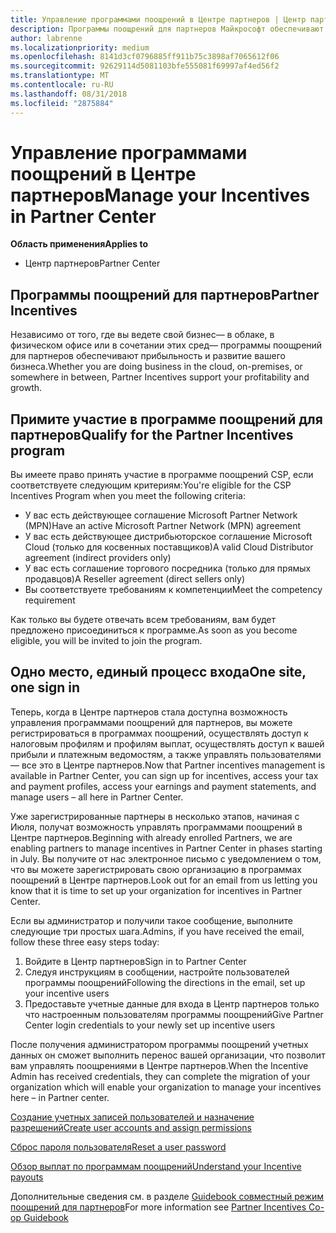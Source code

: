 ```yaml
---
title: Управление программами поощрений в Центре партнеров | Центр партнеров
description: Программы поощрений для партнеров Майкрософт обеспечивают прибыльность и развитие бизнеса партнеров
author: labrenne
ms.localizationpriority: medium
ms.openlocfilehash: 8141d3cf0796885ff911b75c3898af7065612f06
ms.sourcegitcommit: 92629114d5081103bfe555081f69997af4ed56f2
ms.translationtype: MT
ms.contentlocale: ru-RU
ms.lasthandoff: 08/31/2018
ms.locfileid: "2875884"
---
```

# <a name="manage-your-incentives-in-partner-center"></a><span data-ttu-id="eccae-103">Управление программами поощрений в Центре партнеров</span><span class="sxs-lookup"><span data-stu-id="eccae-103">Manage your Incentives in Partner Center</span></span> 

**<span data-ttu-id="eccae-104">Область применения</span><span class="sxs-lookup"><span data-stu-id="eccae-104">Applies to</span></span>**

-  <span data-ttu-id="eccae-105">Центр партнеров</span><span class="sxs-lookup"><span data-stu-id="eccae-105">Partner Center</span></span>

## <a name="partner-incentives"></a><span data-ttu-id="eccae-106">Программы поощрений для партнеров</span><span class="sxs-lookup"><span data-stu-id="eccae-106">Partner Incentives</span></span> 

<span data-ttu-id="eccae-107">Независимо от того, где вы ведете свой бизнес— в облаке, в физическом офисе или в сочетании этих сред— программы поощрений для партнеров обеспечивают прибыльность и развитие вашего бизнеса.</span><span class="sxs-lookup"><span data-stu-id="eccae-107">Whether you are doing business in the cloud, on-premises, or somewhere in between, Partner Incentives support your profitability and growth.</span></span>

## <a name="qualify-for-the-partner-incentives-program"></a><span data-ttu-id="eccae-108">Примите участие в программе поощрений для партнеров</span><span class="sxs-lookup"><span data-stu-id="eccae-108">Qualify for the Partner Incentives program</span></span>

<span data-ttu-id="eccae-109">Вы имеете право принять участие в программе поощрений CSP, если соответствуете следующим критериям:</span><span class="sxs-lookup"><span data-stu-id="eccae-109">You're eligible for the CSP Incentives Program when you meet the following criteria:</span></span>

-   <span data-ttu-id="eccae-110">У вас есть действующее соглашение Microsoft Partner Network (MPN)</span><span class="sxs-lookup"><span data-stu-id="eccae-110">Have an active Microsoft Partner Network (MPN) agreement</span></span> 
-   <span data-ttu-id="eccae-111">У вас есть действующее дистрибьюторское соглашение Microsoft Cloud (только для косвенных поставщиков)</span><span class="sxs-lookup"><span data-stu-id="eccae-111">A valid Cloud Distributor agreement (indirect providers only)</span></span>
-   <span data-ttu-id="eccae-112">У вас есть соглашение торгового посредника (только для прямых продавцов)</span><span class="sxs-lookup"><span data-stu-id="eccae-112">A Reseller agreement (direct sellers only)</span></span>
-   <span data-ttu-id="eccae-113">Вы соответствуете требованиям к компетенции</span><span class="sxs-lookup"><span data-stu-id="eccae-113">Meet the competency requirement</span></span>

<span data-ttu-id="eccae-114">Как только вы будете отвечать всем требованиям, вам будет предложено присоединиться к программе.</span><span class="sxs-lookup"><span data-stu-id="eccae-114">As soon as you become eligible, you will be invited to join the program.</span></span>

## <a name="one-site-one-sign-in"></a><span data-ttu-id="eccae-115">Одно место, единый процесс входа</span><span class="sxs-lookup"><span data-stu-id="eccae-115">One site, one sign in</span></span>

<span data-ttu-id="eccae-116">Теперь, когда в Центре партнеров стала доступна возможность управления программами поощрений для партнеров, вы можете регистрироваться в программах поощрений, осуществлять доступ к налоговым профилям и профилям выплат, осуществлять доступ к вашей прибыли и платежным ведомостям, а также управлять пользователями— все это в Центре партнеров.</span><span class="sxs-lookup"><span data-stu-id="eccae-116">Now that Partner incentives management is available in Partner Center, you can sign up for incentives, access your tax and payment profiles, access your earnings and payment statements, and manage users – all here in Partner Center.</span></span> 

<span data-ttu-id="eccae-117">Уже зарегистрированные партнеры в несколько этапов, начиная с Июля, получат возможность управлять программами поощрений в Центре партнеров.</span><span class="sxs-lookup"><span data-stu-id="eccae-117">Beginning with already enrolled Partners, we are enabling partners to manage incentives in Partner Center in phases starting in July.</span></span> <span data-ttu-id="eccae-118">Вы получите от нас электронное письмо с уведомлением о том, что вы можете зарегистрировать свою организацию в программах поощрений в Центре партнеров.</span><span class="sxs-lookup"><span data-stu-id="eccae-118">Look out for an email from us letting you know that it is time to set up your organization for incentives in Partner Center.</span></span> 

<span data-ttu-id="eccae-119">Если вы администратор и получили такое сообщение, выполните следующие три простых шага.</span><span class="sxs-lookup"><span data-stu-id="eccae-119">Admins, if you have received the email, follow these three easy steps today:</span></span>

1.  <span data-ttu-id="eccae-120">Войдите в Центр партнеров</span><span class="sxs-lookup"><span data-stu-id="eccae-120">Sign in to Partner Center</span></span> 
2.  <span data-ttu-id="eccae-121">Следуя инструкциям в сообщении, настройте пользователей программы поощрений</span><span class="sxs-lookup"><span data-stu-id="eccae-121">Following the directions in the email, set up your incentive users</span></span> 
3.  <span data-ttu-id="eccae-122">Предоставьте учетные данные для входа в Центр партнеров только что настроенным пользователям программы поощрений</span><span class="sxs-lookup"><span data-stu-id="eccae-122">Give Partner Center login credentials to your newly set up incentive users</span></span>

<span data-ttu-id="eccae-123">После получения администратором программы поощрений учетных данных он сможет выполнить перенос вашей организации, что позволит вам управлять поощрениями в Центре партнеров.</span><span class="sxs-lookup"><span data-stu-id="eccae-123">When the Incentive Admin has received credentials, they can complete the migration of your organization which will enable your organization to manage your incentives here – in Partner center.</span></span>


[<span data-ttu-id="eccae-124">Создание учетных записей пользователей и назначение разрешений</span><span class="sxs-lookup"><span data-stu-id="eccae-124">Create user accounts and assign permissions</span></span>](create-user-accounts-and-set-permissions.md)

[<span data-ttu-id="eccae-125">Сброс пароля пользователя</span><span class="sxs-lookup"><span data-stu-id="eccae-125">Reset a user password</span></span>](reset-a-user-password.md)

[<span data-ttu-id="eccae-126">Обзор выплат по программам поощрений</span><span class="sxs-lookup"><span data-stu-id="eccae-126">Understand your Incentive payouts</span></span>](understand-incentive-payouts.md)

<span data-ttu-id="eccae-127">Дополнительные сведения см. в разделе [Guidebook совместный режим поощрений для партнеров](https://assets.microsoft.com/coop-guidebook.pdf)</span><span class="sxs-lookup"><span data-stu-id="eccae-127">For more information see [Partner Incentives Co-op Guidebook](https://assets.microsoft.com/coop-guidebook.pdf)</span></span>

